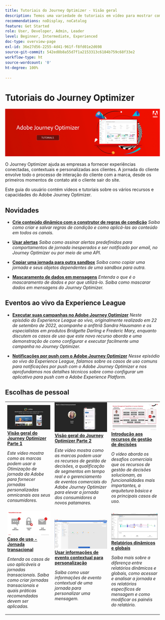 ```yaml
---
title: Tutoriais do Journey Optimizer - Visão geral
description: Temos uma variedade de tutoriais em vídeo para mostrar como aproveitar os benefícios do Journey Optimizer.
recommendations: noDisplay, noCatalog
feature: Get Started
role: User, Developer, Admin, Leader
level: Beginner, Intermediate, Experienced
doc-type: overview-page
exl-id: 36e27d56-2255-4d41-961f-f8fd01e2d698
source-git-commit: 542ed8b8a55d7f1a2153313c6184b759c68f33e2
workflow-type: ht
source-wordcount: '0'
ht-degree: 100%

---
```



# Tutoriais do Journey Optimizer

![](./assets/ajo-banner.png)

O Journey Optimizer ajuda as empresas a fornecer experiências conectadas, contextuais e personalizadas aos clientes. A jornada do cliente envolve todo o processo de interação do cliente com a marca, desde os primeiros momentos de contato até o cliente sair do site.

Este guia do usuário contém vídeos e tutoriais sobre os vários recursos e capacidades do Adobe Journey Optimizer.

<div id="whats-new-section">

## Novidades

* **[Crie conteúdo dinâmico com o construtor de regras de condição](/help/personalize-content/create-dynamic-content.md)**
  *Saiba como criar e salvar regras de condição e como aplicá-las ao conteúdo em todos os canais.*

* **[Usar alertas](/help/administration/alerts.md)**
  *Saiba como assinar alertas predefinidos para comportamentos de jornada inesperados e ser notificado por email, no Journey Optimizer ou por meio de uma API.*

* **[Copiar uma jornada para outra sandbox](/help/create-journeys/copy-a-journey.md)**
  *Saiba como copiar uma jornada e seus objetos dependentes de uma sandbox para outra.*

* **[Mascaramento de dados em mensagens](/help/privacy/mask-data-in-messages.md)**
  *Entenda o que é o mascaramento de dados e por que utilizá-lo. Saiba como mascarar dados em mensagens do Journey Optimizer.*

</div>


<div id="events-section">

## Eventos ao vivo da Experience League

* **[Executar suas campanhas no Adobe Journey Optimizer](https://experienceleague.adobe.com/docs/experience-league-live-events/events/episodes/exl-live-episode-09-22-22.html?lang=pt-BR)**
  *Neste episódio do Experience League ao vivo, originalmente realizado em 22 de setembro de 2022, acompanhe a anfitriã Sandra Hausmann e os especialistas em produtos Bridgette Darling e Frederic Mary, enquanto discutem os casos de uso que este novo recurso aborda e uma demonstração de como configurar e executar facilmente uma campanha no Journey Optimizer.*

* **[Notificações por push com o Adobe Journey Optimizer](https://experienceleague.adobe.com/docs/experience-league-live-events/events/episodes/exl-live-episode-05-12-22.html?lang=pt-BR)**
  *Nesse episódio ao vivo da Experience League, falamos sobre os casos de uso comuns para notificações por push com o Adobe Journey Optimizer e nos aprofundamos nos detalhes técnicos sobre como configurar um aplicativo para push com a Adobe Experience Platform.*

</div>

<div id="recs-overview-body-1"></div>
<div id="recs-overview-body-2"></div>
<div id="recs-overview-body-3"></div>
<div id="recs-overview-body-4"></div>
<div id="recs-overview-body-5"></div>
<div id="recs-overview-body-6"></div>

<div id="staff-picks-section">

## Escolhas de pessoal

<table>
<tr>
  <td>
    <a href="./introduction/journey-optimizer-overview-part-1.md">
      <img alt="Visão geral do Journey Optimizer Parte 1 — fornecer jornadas omnicanais (vídeo)" src="./assets/334174.jpg"/>
    </a>
    <div>
      <a href="./introduction/journey-optimizer-overview-part-1.md">
    <strong>Visão geral do Journey Optimizer Parte 1 </strong>
    </a>
    </div>
    <p>
    <em>Este vídeo mostra como as marcas podem usar a Otimização de jornada da Adobe para fornecer jornadas personalizadas omnicanais aos seus consumidores.</em>
    <p>
  </td>
    <td>
    <a href="./introduction/journey-optimizer-overview-part-2.md">
      <img alt="Visão geral do Journey Optimizer Parte 2 — fornecer jornadas omnicanais (vídeo)" src="./assets/334175.jpg"/>
    </a>
    <div>
      <a href="./introduction/journey-optimizer-overview-part-2.md">
    <strong>Visão geral do Journey Optimizer Parte 2  </strong>
    </a>
    </div>
    <p>
    <em>Este vídeo mostra como as marcas podem usar os recursos de gestão de decisões, a qualificação de segmentos em tempo real e o gerenciamento de eventos comerciais do Adobe Journey Optimizer para elevar a jornada dos consumidores a novos patamares.</em>
    <p>
  </td>
  </td>
    <td>
    <a href="./decision-management/create-decisions.md">
      <img alt="Introdução aos recursos de gestão de decisões" src="./assets/326961.jpg"/>
    </a>
    <div>
      <a href="./decision-management/create-decisions.md">
    <strong>Introdução aos recursos de gestão de decisões </strong>
    </a>
    </div>
    <p>
    <em>O vídeo aborda os desafios comerciais que os recursos de gestão de decisões solucionam, as funcionalidades mais importantes, a arquitetura básica e os principais casos de uso.

</em>
    <p>
  </td>
</tr>
<tr>
  <td>
    <a href="./create-journeys/use-case-transactional-journey.md">
      <img alt="Caso de uso - Jornada transacional " src="./assets/334202.jpeg"/>
    </a>
    <div>
      <a href="./create-journeys/use-case-transactional-journey.md">
    <strong>Caso de uso - Jornada transacional </strong>
    </a>
    </div>
    <p>
    <em>Entenda os casos de uso aplicáveis a jornadas transacionais. Saiba como criar jornadas transacionais e quais práticas recomendadas devem ser aplicadas.</em>
    <p>
  </td>
    <td>
    <a href="./personalize-content/use-contextual-event-information-for-personalization.md">
      <img alt="Usar informações de evento contextual para personalização" src="./assets/334165.jpg"/>
    </a>
    <div>
      <a href="./personalize-content/use-contextual-event-information-for-personalization.md">
    <strong>Usar informações de evento contextual para personalização </strong>
    </a>
    </div>
    <p>
    <em>Saiba como usar informações de evento contextual de uma jornada para personalizar uma mensagem.</em>
    <p>
  </td>
  </td>
    <td>
    <a href="./report-and-monitor/live-and-global-reports.md">
      <img alt="Relatórios dinâmicos e globais" src="./assets/334108.jpg"/>
    </a>
    <div>
      <a href="./report-and-monitor/live-and-global-reports.md">
    <strong>Relatórios dinâmicos e globais </strong>
    </a>
    </div>
    <p>
    <em>Saiba mais sobre a diferença entre relatórios dinâmicos e globais, como acessar e analisar a jornada e os relatórios específicos de mensagem e como modificar os painéis do relatório.

</em>
    <p>
  </td>
</tr>
</table>
</div>
